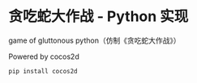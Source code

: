 # 贪吃蛇大作战 - Python 实现

game of gluttonous python（仿制《贪吃蛇大作战》）

Powered by cocos2d

`pip install cocos2d`


